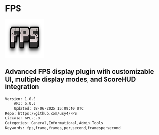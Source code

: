 # FPS
<img src="https://raw.githubusercontent.com/usy4/FPS/09e63204987de445347e245a1d2d5308e60bd3a6/icon.png" width="128" height="128" />

## Advanced FPS display plugin with customizable UI, multiple display modes, and ScoreHUD integration
```properties
Version: 1.0.0
    API: 5.0.0
    Updated: 18-06-2025 15:09:40 UTC
Repo: https://github.com/usy4/FPS
License: GPL-3.0
Categories: General,Informational,Admin Tools
Keywords: fps,frame,frames,per,second,framespersecond
```